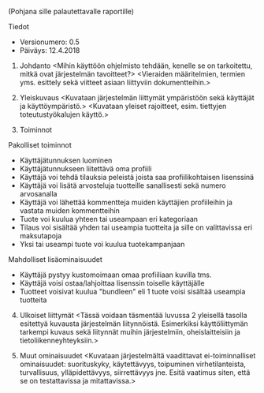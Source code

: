 <Projekti Gameplanet>
<Leevi Kopakkala - K8292 | K8292@student.jamk.fi>
<Aku Lehtonen - K9264 | K9264@student.jamk.fi>
  
(Pohjana sille palautettavalle raportille)

Tiedot
* Versionumero: 0.5
* Päiväys: 12.4.2018

1. Johdanto
<Mihin käyttöön ohjelmisto tehdään, kenelle se on tarkoitettu, mitkä ovat järjestelmän tavoitteet?>
<Vieraiden määritelmien, termien yms. esittely sekä viitteet asiaan liittyviin dokumentteihin.>

2. Yleiskuvaus
<Kuvataan järjestelmän liittymät ympäristöön sekä käyttäjät ja käyttöympäristö.>
<Kuvataan yleiset rajoitteet, esim. tiettyjen toteutustyökalujen käyttö.>

3. Toiminnot

Pakolliset toiminnot

* Käyttäjätunnuksen luominen
* Käyttäjätunnukseen liitettävä oma profiili
* Käyttäjä voi tehdä tilauksia peleistä joista saa profiilikohtaisen lisenssinä
* Käyttäjä voi lisätä arvosteluja tuotteille sanallisesti sekä numero arvosanalla
* Käyttäjä voi lähettää kommentteja muiden käyttäjien profiileihin ja vastata muiden kommentteihin
* Tuote voi kuulua yhteen tai useampaan eri kategoriaan
* Tilaus voi sisältää yhden tai useampia tuotteita ja sille on valittavissa eri maksutapoja
* Yksi tai useampi tuote voi kuulua tuotekampanjaan

Mahdolliset lisäominaisuudet

* Käyttäjä pystyy kustomoimaan omaa profiiliaan kuvilla tms.
* Käyttäjä voisi ostaa/lahjoittaa lisenssin toiselle käyttäjälle 
* Tuotteet voisivat kuulua "bundleen" eli 1 tuote voisi sisältää useampia tuotteita

4. Ulkoiset liittymät
<Tässä voidaan täsmentää luvussa 2 yleisellä tasolla esitettyä kuvausta järjestelmän liitynnöistä. Esimerkiksi käyttöliittymän tarkempi kuvaus sekä liitynnät muihin järjestelmiin, oheislaitteisiin ja tietoliikenneyhteyksiin.>

5. Muut ominaisuudet
<Kuvataan järjestelmältä vaadittavat ei-toiminnalliset ominaisuudet: suorituskyky, käytettävyys, toipuminen virhetilanteista, turvallisuus, ylläpidettävyys, siirrettävyys jne. Esitä vaatimus siten, että se on testattavissa ja mitattavissa.>
